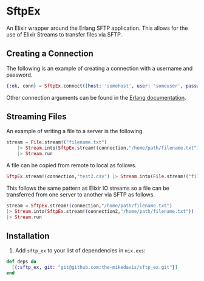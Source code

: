 # SftpEx

An Elixir wrapper around the Erlang SFTP application. This allows for the use
of Elixir Streams to transfer files via SFTP.

## Creating a Connection

The following is an example of creating a connection with a username and
password.

```elixir
{:ok, conn} = SftpEx.connect([host: 'somehost', user: 'someuser', password: 'somepassword'])
```

Other connection arguments can be found in the [Erlang
documentation]("http://erlang.org/doc/man/ssh.html#connect-3").


## Streaming Files

An example of writing a file to a server is the following.

```elixir
stream = File.stream!("filename.txt")
    |> Stream.into(SftpEx.stream!(connection,"/home/path/filename.txt"))
    |> Stream.run
```

A file can be copied from remote to local as follows.

```elixir
SftpEx.stream!(connection,"test2.csv") |> Stream.into(File.stream!("filename.txt")) |> Stream.run
```

This follows the same pattern as Elixir IO streams so a file can be transferred
from one server to another via SFTP as follows.

```elixir
stream = SftpEx.stream!(connection,"/home/path/filename.txt")
|> Stream.into(SftpEx.stream!(connection2,"/home/path/filename.txt"))
|> Stream.run
```

## Installation

1. Add `sftp_ex` to your list of dependencies in `mix.exs`:

```elixir
def deps do
  [{:sftp_ex, git: "git@github.com:the-mikedavis/sftp_ex.git"}]
end
```
